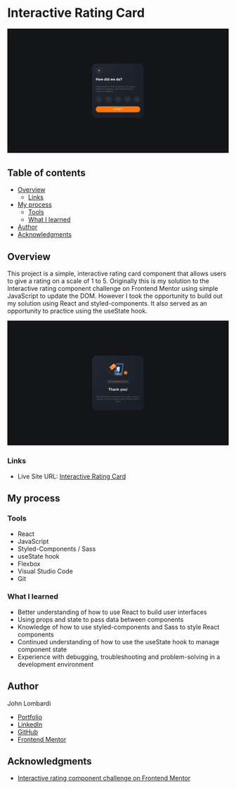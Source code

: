 # Interactive Rating Card

![Screenshot](./src/assets/images/intCard1.png)

## Table of contents

- [Overview](#overview)
  - [Links](#links)
- [My process](#my-process)
  - [Tools](#tools)
  - [What I learned](#what-i-learned)
- [Author](#author)
- [Acknowledgments](#acknowledgments)

## Overview

This project is a simple, interactive rating card component that allows users to give a rating on a scale of 1 to 5. Originally this is my solution to the Interactive rating component challenge on Frontend Mentor using simple JavaScript to update the DOM. However I took the opportunity to build out my solution using React and styled-components. It also served as an opportunity to practice using the useState hook.

![Screenshot](./src/assets/images/intCard2.png)

### Links

- Live Site URL: [Interactive Rating Card](https://johnlombardi389.github.io/interactive-rating/)

## My process

### Tools

- React
- JavaScript
- Styled-Components / Sass
- useState hook
- Flexbox
- Visual Studio Code
- Git

### What I learned

- Better understanding of how to use React to build user interfaces
- Using props and state to pass data between components
- Knowledge of how to use styled-components and Sass to style React components
- Continued understanding of how to use the useState hook to manage component state
- Experience with debugging, troubleshooting and problem-solving in a development environment

## Author

John Lombardi

- [Portfolio](https://johnlombardi389.github.io/portfolio/)
- [LinkedIn](https://www.linkedin.com/in/johnlombardi389/)
- [GitHub](https://github.com/johnlombardi389)
- [Frontend Mentor](https://www.frontendmentor.io/profile/johnlombardi389)

## Acknowledgments

- [Interactive rating component challenge on Frontend Mentor](https://www.frontendmentor.io/challenges/interactive-rating-component-koxpeBUmI)
